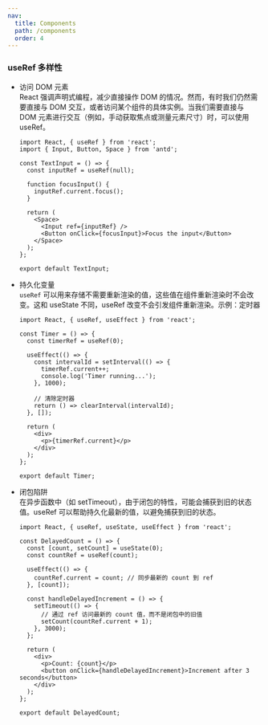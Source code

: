 ```yaml
---
nav:
  title: Components
  path: /components
  order: 4
---
```


### useRef 多样性

- 访问 DOM 元素  
  React 强调声明式编程，减少直接操作 DOM 的情况。然而，有时我们仍然需要直接与 DOM 交互，或者访问某个组件的具体实例。当我们需要直接与 DOM 元素进行交互（例如，手动获取焦点或测量元素尺寸）时，可以使用 useRef。

  ```tsx
  import React, { useRef } from 'react';
  import { Input, Button, Space } from 'antd';

  const TextInput = () => {
    const inputRef = useRef(null);

    function focusInput() {
      inputRef.current.focus();
    }

    return (
      <Space>
        <Input ref={inputRef} />
        <Button onClick={focusInput}>Focus the input</Button>
      </Space>
    );
  };

  export default TextInput;
  ```

- 持久化变量  
  `useRef` 可以用来存储不需要重新渲染的值，这些值在组件重新渲染时不会改变。这和 useState 不同，useRef 改变不会引发组件重新渲染。示例：定时器

  ```tsx
  import React, { useRef, useEffect } from 'react';

  const Timer = () => {
    const timerRef = useRef(0);

    useEffect(() => {
      const intervalId = setInterval(() => {
        timerRef.current++;
        console.log('Timer running...');
      }, 1000);

      // 清除定时器
      return () => clearInterval(intervalId);
    }, []);

    return (
      <div>
        <p>{timerRef.current}</p>
      </div>
    );
  };

  export default Timer;
  ```

- 闭包陷阱  
  在异步函数中（如 setTimeout），由于闭包的特性，可能会捕获到旧的状态值。useRef 可以帮助持久化最新的值，以避免捕获到旧的状态。

  ```tsx
  import React, { useRef, useState, useEffect } from 'react';

  const DelayedCount = () => {
    const [count, setCount] = useState(0);
    const countRef = useRef(count);

    useEffect(() => {
      countRef.current = count; // 同步最新的 count 到 ref
    }, [count]);

    const handleDelayedIncrement = () => {
      setTimeout(() => {
        // 通过 ref 访问最新的 count 值，而不是闭包中的旧值
        setCount(countRef.current + 1);
      }, 3000);
    };

    return (
      <div>
        <p>Count: {count}</p>
        <button onClick={handleDelayedIncrement}>Increment after 3 seconds</button>
      </div>
    );
  };

  export default DelayedCount;
  ```
